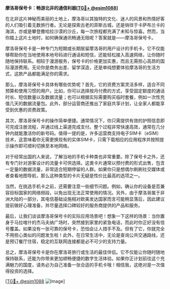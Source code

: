 **摩洛哥保号卡：畅游北非的通信利器[[TG💪+ @esim1088](https://t.me/s/esim1088)]**

在北非这片神秘而美丽的土地上，摩洛哥以其独特的文化、迷人的风景和热情好客的人们吸引着无数旅行者。无论是探索古老的菲斯古城，还是徜徉于卡萨布兰卡的海滨，亦或是攀登撒哈拉沙漠的沙丘，每一次旅程都充满了未知与惊喜。然而，当你踏上这片土地时，如何确保通讯畅通无阻呢？答案就是——摩洛哥保号卡。

摩洛哥保号卡是一种专门为短期或长期居留摩洛哥的用户设计的手机卡。它不仅能够帮助你在当地使用本地号码进行通话和短信，还能轻松接入高速网络，让你随时随地保持联系。相较于漫游服务，保号卡的价格更加实惠，而且无需担心高昂的国际漫游费用。无论你是商务出差、留学深造，还是单纯想要体验摩洛哥的生活方式，这款产品都能满足你的需求。

那么，摩洛哥保号卡具体有哪些优势呢？首先，它的资费方案灵活多样，适合不同预算和使用习惯的用户。比如，你可以选择按月付费的方式，享受固定额度的通话时长、短信数量以及数据流量；也可以根据实际需要购买临时套餐，例如一次性充值几天的数据流量包。此外，部分运营商还推出了家庭共享计划，让全家人都能享受到优惠的资费政策。

其次，摩洛哥保号卡的操作简单便捷。通常情况下，你只需提供有效的护照信息即可完成注册流程，并通过线上渠道完成支付。整个过程非常快速高效，通常在几分钟内就能激活你的新号码。值得一提的是，许多运营商支持电子SIM卡（eSIM）技术，这意味着你无需更换现有的实体SIM卡，只需下载相应的应用程序并按照提示操作即可顺利切换至本地网络。

对于经常出国的人来说，了解当地的手机卡种类也非常重要。除了保号卡之外，还有专门针对游客设计的流量卡可供选择。这类卡片通常以预付费的形式出售，包含一定量的数据流量，非常适合短期停留的人群。如果你只是想偶尔刷刷社交媒体或者查看地图导航，那么这种类型的卡片无疑是性价比最高的选项之一。

当然，在挑选手机卡之前，还需要注意一些细节问题。例如，确认你的设备是否兼容目标国家的网络频段，以免出现无法正常使用的情况。另外，由于摩洛哥属于非洲大陆的一部分，其电信基础设施相对欧美发达国家而言可能稍显落后，因此建议提前做好心理准备，并尽量选择口碑较好的服务商提供的产品和服务。

最后，让我们谈谈摩洛哥保号卡的实际应用场景吧！想象一下这样的场景：当你置身于马拉喀什的杰马夫纳广场时，突然接到家里的紧急电话，而此时你正好没有信号覆盖。如果没有一张可靠的保号卡，恐怕会让人措手不及。但有了它，你就完全不用担心类似的问题发生啦！此外，在日常生活中，无论是查询公共交通路线，还是预订餐厅住宿，稳定的互联网连接都是必不可少的支持力量。

总之，摩洛哥保号卡是你在摩洛哥旅行或生活的最佳伴侣。它不仅能让你随时随地保持联系，还能为你带来更加顺畅便捷的数字生活体验。如果你正计划前往这个充满魅力的国度，请务必为自己准备一张合适的手机卡哦！相信我，这绝对是一次值得投资的选择。

[[TG💪+ @esim1088](https://t.me/s/esim1088) ![Image](https://i.postimg.cc/4NQfJmqS/Snipaste-2025-05-13-00-14-12.png)]